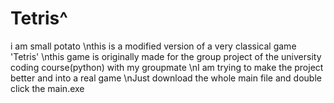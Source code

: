 # Tetris^
i am small potato \nthis is a modified version of a very classical game 'Tetris' \nthis game is originally made for the group project of the university coding course(python) with my groupmate \nI am trying to make the project better and into a real game \nJust download the whole main file and double click the main.exe
